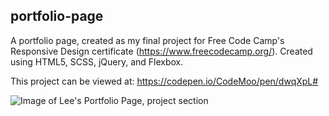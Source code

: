 ## portfolio-page

A portfolio page, created as my final project for Free Code Camp's Responsive Design certificate (https://www.freecodecamp.org/).  Created using HTML5, SCSS, jQuery, and Flexbox.

This project can be viewed at: https://codepen.io/CodeMoo/pen/dwqXpL#

![Image of Lee's Portfolio Page, project section](https://user-images.githubusercontent.com/22779199/53745924-161f8580-3e6e-11e9-9372-85fde8171826.png)
